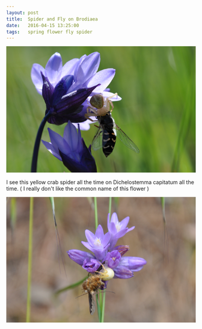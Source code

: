 ```yaml
---
layout: post
title:  Spider and Fly on Brodiaea
date:   2016-04-15 13:25:00
tags: 	spring flower fly spider 
---
```


![Spider and Fly](/images/spider-and-fly.png)

<!--more-->

I see this yellow crab spider all the time on Dichelostemma capitatum all the time. ( I really don't like the common name of this flower ) 

![Spider and Hairy Fly](/images/spider-and-hairy-fly.png)